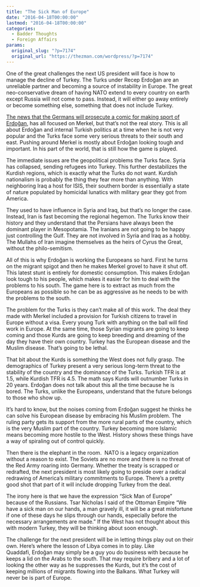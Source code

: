 ```yaml
---
title: "The Sick Man of Europe"
date: "2016-04-18T00:00:00"
lastmod: "2016-04-18T00:00:00"
categories:
  - Badder Thoughts
  - Foreign Affairs
params:
  original_slug: "?p=7174"
  original_url: "https://thezman.com/wordpress/?p=7174"
---
```


One of the great challenges the next US president will face is how to
manage the decline of Turkey. The Turks under Recep Erdoğan are an
unreliable partner and becoming a source of instability in Europe. The
great neo-conservative dream of having NATO extend to every country on
earth except Russia will not come to pass. Instead, it will either go
away entirely or become something else, something that does not include
Turkey.

[The news that the Germans will prosecute a comic for making sport of
Erdoğan](https://www.washingtonpost.com/news/worldviews/wp/2016/04/15/merkel-allows-prosecution-of-german-comedian-who-mocked-turkish-president/),
has all focused on Merkel, but that’s not the real story. This is all
about Erdoğan and internal Turkish politics at a time when he is not
very popular and the Turks face some very serious threats to their south
and east. Pushing around Merkel is mostly about Erdoğan looking tough
and important. In his part of the world, that is still how the game is
played.

The immediate issues are the geopolitical problems the Turks face. Syria
has collapsed, sending refugees into Turkey. This further destabilizes
the Kurdish regions, which is exactly what the Turks do not want.
Kurdish nationalism is probably the thing they fear more than anything.
With neighboring Iraq a host for ISIS, their southern border is
essentially a state of nature populated by homicidal lunatics with
military gear they got from America.

They used to have influence in Syria and Iraq, but that’s no longer the
case. Instead, Iran is fast becoming the regional hegemon. The Turks
know their history and they understand that the Persians have always
been the dominant player in Mesopotamia. The Iranians are not going to
be happy just controlling the Gulf. They are not involved in Syria and
Iraq as a hobby. The Mullahs of Iran imagine themselves as the heirs of
Cyrus the Great, without the philo-semitism.

All of this is why Erdoğan is working the Europeans so hard. First he
turns on the migrant spigot and then he makes Merkel grovel to have it
shut off. This latest stunt is entirely for domestic consumption. This
makes Erdoğan look tough to his people, which makes it easier for him to
deal with the problems to his south. The game here is to extract as much
from the Europeans as possible so he can be as aggressive as he needs to
be with the problems to the south.

The problem for the Turks is they can’t make all of this work. The deal
they made with Merkel included a provision for Turkish citizens to
travel in Europe without a visa. Every young Turk with anything on the
ball will find work in Europe. At the same time, those Syrian migrants
are going to keep coming and those Kurds are going to keep breeding and
dreaming of the day they have their own country. Turkey has the European
disease and the Muslim disease. That’s going to be lethal.

That bit about the Kurds is something the West does not fully grasp. The
demographics of Turkey present a very serious long-term threat to the
stability of the country and the dominance of the Turks. Turkish TFR is
at 1.5, while Kurdish TFR is 4.5. The math says Kurds will outnumber
Turks in 20 years. Erdoğan does not talk about this all the time because
he is bored. The Turks, unlike the Europeans, understand that the future
belongs to those who show up.

It’s hard to know, but the noises coming from Erdoğan suggest he thinks
he can solve his European disease by embracing his Muslim problem. The
ruling party gets its support from the more rural parts of the country,
which is the very Muslim part of the country. Turkey becoming more
Islamic means becoming more hostile to the West. History shows these
things have a way of spiraling out of control quickly.

Then there is the elephant in the room.  NATO is a legacy organization
without a reason to exist. The Soviets are no more and there is no
threat of the Red Army roaring into Germany. Whether the treaty is
scrapped or redrafted, the next president is most likely going to
preside over a radical redrawing of America’s military commitments to
Europe. There’s a pretty good shot that part of it will include dropping
Turkey from the deal.

The irony here is that we have the expression “Sick Man of Europe”
because of the Russians. Tsar Nicholas I said of the Ottoman Empire “We
have a sick man on our hands, a man gravely ill, it will be a great
misfortune if one of these days he slips through our hands, especially
before the necessary arrangements are made.” If the West has not thought
about this with modern Turkey, they will be thinking about soon enough.

The challenge for the next president will be in letting things play out
on their own. Here’s where the lesson of Libya comes in to play. Like
Quaddafi, Erdoğan may simply be a guy you do business with because he
keeps a lid on the Arabs to the south. That may require bribery and a
lot of looking the other way as he suppresses the Kurds, but it’s the
cost of keeping millions of migrants flowing into the Balkans. What
Turkey will never be is part of Europe.
